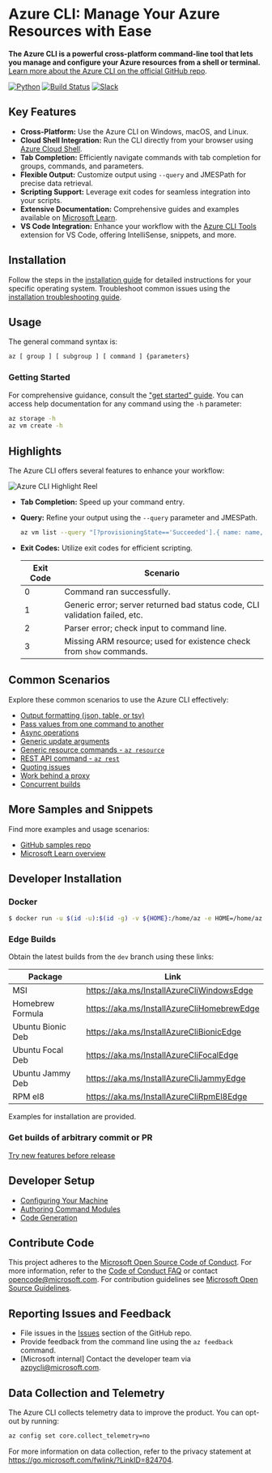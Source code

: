 # Azure CLI: Manage Your Azure Resources with Ease

**The Azure CLI is a powerful cross-platform command-line tool that lets you manage and configure your Azure resources from a shell or terminal.**  [Learn more about the Azure CLI on the official GitHub repo](https://github.com/Azure/azure-cli).

[![Python](https://img.shields.io/pypi/pyversions/azure-cli.svg?maxAge=2592000)](https://pypi.python.org/pypi/azure-cli)
[![Build Status](https://dev.azure.com/azure-sdk/public/_apis/build/status/cli/Azure.azure-cli?branchName=dev)](https://dev.azure.com/azure-sdk/public/_build/latest?definitionId=246&branchName=dev)
[![Slack](https://img.shields.io/badge/Slack-azurecli.slack.com-blue.svg)](https://azurecli.slack.com)

## Key Features

*   **Cross-Platform:** Use the Azure CLI on Windows, macOS, and Linux.
*   **Cloud Shell Integration:** Run the CLI directly from your browser using [Azure Cloud Shell](https://portal.azure.com/#cloudshell).
*   **Tab Completion:**  Efficiently navigate commands with tab completion for groups, commands, and parameters.
*   **Flexible Output:** Customize output using `--query` and JMESPath for precise data retrieval.
*   **Scripting Support:** Leverage exit codes for seamless integration into your scripts.
*   **Extensive Documentation:** Comprehensive guides and examples available on [Microsoft Learn](https://learn.microsoft.com/cli/azure/overview).
*   **VS Code Integration:** Enhance your workflow with the [Azure CLI Tools](https://marketplace.visualstudio.com/items?itemName=ms-vscode.azurecli) extension for VS Code, offering IntelliSense, snippets, and more.

## Installation

Follow the steps in the [installation guide](https://learn.microsoft.com/cli/azure/install-azure-cli) for detailed instructions for your specific operating system. Troubleshoot common issues using the [installation troubleshooting guide](https://github.com/Azure/azure-cli/blob/dev/doc/install_troubleshooting.md).

## Usage

The general command syntax is:

```bash
az [ group ] [ subgroup ] [ command ] {parameters}
```

### Getting Started

For comprehensive guidance, consult the ["get started" guide](https://learn.microsoft.com/cli/azure/get-started-with-az-cli2). You can access help documentation for any command using the `-h` parameter:

```bash
az storage -h
az vm create -h
```

## Highlights

The Azure CLI offers several features to enhance your workflow:

![Azure CLI Highlight Reel](doc/assets/AzBlogAnimation4.gif)

*   **Tab Completion:** Speed up your command entry.
*   **Query:** Refine your output using the `--query` parameter and JMESPath.
    ```bash
    az vm list --query "[?provisioningState=='Succeeded'].{ name: name, os: storageProfile.osDisk.osType }"
    ```
*   **Exit Codes:**  Utilize exit codes for efficient scripting.

    | Exit Code | Scenario                                                        |
    | --------- | --------------------------------------------------------------- |
    | 0         | Command ran successfully.                                        |
    | 1         | Generic error; server returned bad status code, CLI validation failed, etc. |
    | 2         | Parser error; check input to command line.                      |
    | 3         | Missing ARM resource; used for existence check from `show` commands.    |

## Common Scenarios

Explore these common scenarios to use the Azure CLI effectively:

*   [Output formatting (json, table, or tsv)](https://learn.microsoft.com/en-us/cli/azure/use-cli-effectively#output-formatting-json-table-or-tsv)
*   [Pass values from one command to another](https://learn.microsoft.com/en-us/cli/azure/use-cli-effectively#pass-values-from-one-command-to-another)
*   [Async operations](https://learn.microsoft.com/en-us/cli/azure/use-cli-effectively#async-operations)
*   [Generic update arguments](https://learn.microsoft.com/en-us/cli/azure/use-cli-effectively#generic-update-arguments)
*   [Generic resource commands - `az resource`](https://learn.microsoft.com/en-us/cli/azure/use-cli-effectively#generic-resource-commands---az-resource)
*   [REST API command - `az rest`](https://learn.microsoft.com/en-us/cli/azure/use-cli-effectively#rest-api-command---az-rest)
*   [Quoting issues](https://learn.microsoft.com/en-us/cli/azure/use-cli-effectively#quoting-issues)
*   [Work behind a proxy](https://learn.microsoft.com/en-us/cli/azure/use-cli-effectively#work-behind-a-proxy)
*   [Concurrent builds](https://learn.microsoft.com/en-us/cli/azure/use-cli-effectively#concurrent-builds)

## More Samples and Snippets

Find more examples and usage scenarios:

*   [GitHub samples repo](http://github.com/Azure/azure-cli-samples)
*   [Microsoft Learn overview](https://learn.microsoft.com/cli/azure/overview)

## Developer Installation

### Docker

```bash
$ docker run -u $(id -u):$(id -g) -v ${HOME}:/home/az -e HOME=/home/az --rm -it mcr.microsoft.com/azure-cli:<version>
```

### Edge Builds

Obtain the latest builds from the `dev` branch using these links:

| Package             | Link                                        |
| ------------------- | ------------------------------------------- |
| MSI                 | https://aka.ms/InstallAzureCliWindowsEdge   |
| Homebrew Formula    | https://aka.ms/InstallAzureCliHomebrewEdge  |
| Ubuntu Bionic Deb   | https://aka.ms/InstallAzureCliBionicEdge    |
| Ubuntu Focal Deb    | https://aka.ms/InstallAzureCliFocalEdge     |
| Ubuntu Jammy Deb    | https://aka.ms/InstallAzureCliJammyEdge     |
| RPM el8             | https://aka.ms/InstallAzureCliRpmEl8Edge    |

Examples for installation are provided.

### Get builds of arbitrary commit or PR

[Try new features before release](doc/try_new_features_before_release.md)

## Developer Setup

*   [Configuring Your Machine](https://github.com/Azure/azure-cli/blob/dev/doc/configuring_your_machine.md)
*   [Authoring Command Modules](https://github.com/Azure/azure-cli/tree/dev/doc/authoring_command_modules)
*   [Code Generation](https://github.com/Azure/aaz-dev-tools)

## Contribute Code

This project adheres to the [Microsoft Open Source Code of Conduct](https://opensource.microsoft.com/codeofconduct/). For more information, refer to the [Code of Conduct FAQ](https://opensource.microsoft.com/codeofconduct/faq/) or contact [opencode@microsoft.com](mailto:opencode@microsoft.com).
For contribution guidelines see [Microsoft Open Source Guidelines](https://opensource.microsoft.com/collaborate).

## Reporting Issues and Feedback

*   File issues in the [Issues](https://github.com/Azure/azure-cli/issues) section of the GitHub repo.
*   Provide feedback from the command line using the `az feedback` command.
*   \[Microsoft internal] Contact the developer team via azpycli@microsoft.com.

## Data Collection and Telemetry

The Azure CLI collects telemetry data to improve the product. You can opt-out by running:

```bash
az config set core.collect_telemetry=no
```

For more information on data collection, refer to the privacy statement at https://go.microsoft.com/fwlink/?LinkID=824704.